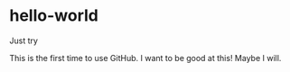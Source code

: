 # hello-world
Just try

This is the first time to use GitHub.
I want to be good at this!
Maybe I will.
